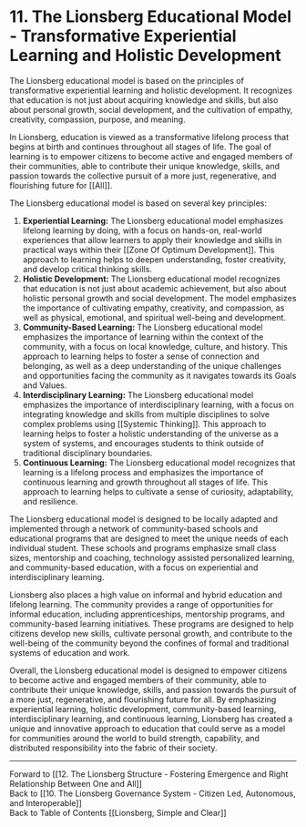 # 11. The Lionsberg Educational Model - Transformative Experiential Learning and Holistic Development

The Lionsberg educational model is based on the principles of transformative experiential learning and holistic development. It recognizes that education is not just about acquiring knowledge and skills, but also about personal growth, social development, and the cultivation of empathy, creativity, compassion, purpose, and meaning.

In Lionsberg, education is viewed as a transformative lifelong process that begins at birth and continues throughout all stages of life. The goal of learning is to empower citizens to become active and engaged members of their communities, able to contribute their unique knowledge, skills, and passion towards the collective pursuit of a more just, regenerative, and flourishing future for [[All]].

The Lionsberg educational model is based on several key principles:

1.  **Experiential Learning:** The Lionsberg educational model emphasizes lifelong learning by doing, with a focus on hands-on, real-world experiences that allow learners to apply their knowledge and skills in practical ways within their [[Zone Of Optimum Development]]. This approach to learning helps to deepen understanding, foster creativity, and develop critical thinking skills.
2.  **Holistic Development:** The Lionsberg educational model recognizes that education is not just about academic achievement, but also about holistic personal growth and social development. The model emphasizes the importance of cultivating empathy, creativity, and compassion, as well as  physical, emotional, and spiritual well-being and development.
3.  **Community-Based Learning:** The Lionsberg educational model emphasizes the importance of learning within the context of the community, with a focus on local knowledge, culture, and history. This approach to learning helps to foster a sense of connection and belonging, as well as a deep understanding of the unique challenges and opportunities facing the community as it navigates towards its Goals and Values.
4.  **Interdisciplinary Learning:** The Lionsberg educational model emphasizes the importance of interdisciplinary learning, with a focus on integrating knowledge and skills from multiple disciplines to solve complex problems using [[Systemic Thinking]]. This approach to learning helps to foster a holistic understanding of the universe as a system of systems, and encourages students to think outside of traditional disciplinary boundaries.
5.  **Continuous Learning:** The Lionsberg educational model recognizes that learning is a lifelong process and emphasizes the importance of continuous learning and growth throughout all stages of life. This approach to learning helps to cultivate a sense of curiosity, adaptability, and resilience.

The Lionsberg educational model is designed to be locally adapted and implemented through a network of community-based schools and educational programs that are designed to meet the unique needs of each individual student. These schools and programs emphasize small class sizes, mentorship and coaching, technology assisted personalized learning, and community-based education, with a focus on experiential and interdisciplinary learning.

Lionsberg also places a high value on informal and hybrid education and lifelong learning. The community provides a range of opportunities for informal education, including apprenticeships, mentorship programs, and community-based learning initiatives. These programs are designed to help citizens develop new skills, cultivate personal growth, and contribute to the well-being of the community beyond the confines of formal and traditional systems of education and work. 

Overall, the Lionsberg educational model is designed to empower citizens to become active and engaged members of their community, able to contribute their unique knowledge, skills, and passion towards the pursuit of a more just, regenerative, and flourishing future for all. By emphasizing experiential learning, holistic development, community-based learning, interdisciplinary learning, and continuous learning, Lionsberg has created a unique and innovative approach to education that could serve as a model for communities around the world to build strength, capability, and distributed responsibility into the fabric of their society.

____
Forward to [[12. The Lionsberg Structure - Fostering Emergence and Right Relationship Between One and All]]      
Back to [[10. The Lionsberg Governance System - Citizen Led, Autonomous, and Interoperable]]     
Back to Table of Contents [[Lionsberg, Simple and Clear]]